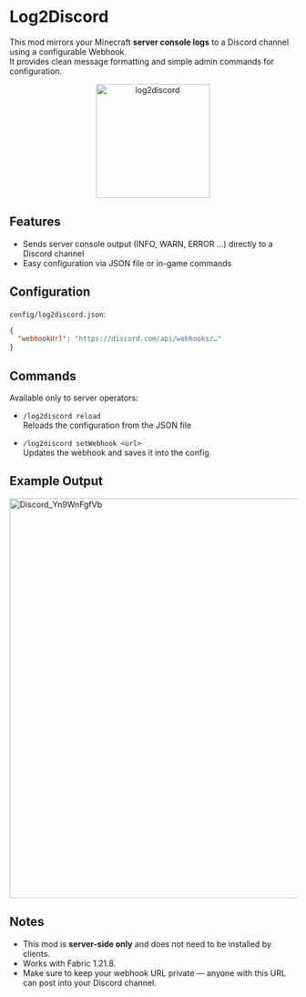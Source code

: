 # Log2Discord

This mod mirrors your Minecraft **server console logs** to a Discord channel using a configurable Webhook.  
It provides clean message formatting and simple admin commands for configuration.

<p align="center">
  <img src="https://github.com/user-attachments/assets/11b2c473-d150-43bd-b3ea-7ee492b6eb6a" 
       alt="log2discord"
       width="200" />
</p>

## Features
- Sends server console output (INFO, WARN, ERROR …) directly to a Discord channel  
- Easy configuration via JSON file or in-game commands  

## Configuration
`config/log2discord.json`:

```json
{
  "webhookUrl": "https://discord.com/api/webhooks/…"
}
```

## Commands
Available only to server operators:

- `/log2discord reload`  
  Reloads the configuration from the JSON file  

- `/log2discord setWebhook <url>`  
  Updates the webhook and saves it into the config  

## Example Output
<img width="1283" height="701" alt="Discord_Yn9WnFgfVb" src="https://github.com/user-attachments/assets/ce4b67cb-6dc9-4933-8550-6968d3089933" />


## Notes
- This mod is **server-side only** and does not need to be installed by clients.  
- Works with Fabric 1.21.8.  
- Make sure to keep your webhook URL private — anyone with this URL can post into your Discord channel.
